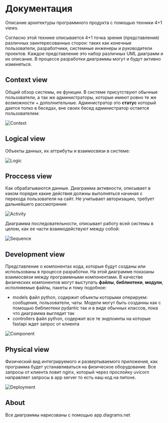 # Документация

Описание архитектуры программного продукта с помощью техники 4+1 views. 

Согласно этой технике описывается 4+1 точка зрения (представления) различных заинтересованных сторон: таких как конечные пользователи, разработчики, системные инженеры и руководители проектов. Каждое представление это набор различных UML диаграмм и их описание. В процессе разработки диаграммы могут и будут активно изменяться.

## Context view

Общий обзор системы, ее функции. В системе присутствуют обычные пользователи, а так же администраторы, которые имеют ровно те же возможности + дополнительные. Администратор это **статус** который дается толко в беседах, вне своих бесед администратор остается пользователем:

![Context](https://github.com/iqumi/y/blob/main/documentation/context-diagram.png)

## Logical view

Объекты данных, их аттрибуты и взаимосвязи в системе:

![Logic](https://github.com/iqumi/y/blob/main/documentation/class-diagram.png)

## Proccess view

Как обрабатываются данные. Диаграмма активности, описывает в каком порядке какие действия должны выполняться начиная с перехода пользователя на сайт. Не учитывает авторизацию, требует дальнейшего рассмотрения:

![Activity](https://github.com/iqumi/y/blob/main/documentation/activity-diagram.png)

Диаграмма последовательности, описывает работу всей системы в целом, как ее части взаимодействуют между собой:

![Sequence](https://github.com/iqumi/y/blob/main/documentation/sequence-diagram.png)

## Development view

Представление о компонентах кода, которые будут созданы или использованы в процессе разработки. На этой диаграмме показаны взаимосвязи между программными компонентами. В качестве физических компонентов могут выступать **файлы**, **библиотеки**, **модули**, исполняемые файлы, пакеты и тому подобное:

- models файл python, содержит объекты которыми оперируем: сообщения, пользователи, чаты. Модели могут быть созданны как с помощью библиотеки pydantic так и в виде обычных классов, пока что диаграмма выглядит так
- controllers файл python, содержит все те эндпоинты на которые fastapi ждет запрос от клиента

![Component](https://github.com/iqumi/y/blob/main/documentation/component-diagram.png)

## Physical view

Физический вид интегрируемого и развертываемого приложения, как программа будет устанавливаться на физическое оборудование. Все запросы от клиента ловит nginx, который через прослойку uvicorn направляет запросы в app server то есть наш код на питоне.

![Deployment](https://github.com/iqumi/y/blob/main/documentation/deployment-diagram.png)

## About

Все диаграммы нарисованы с помощью app.diagrams.net
